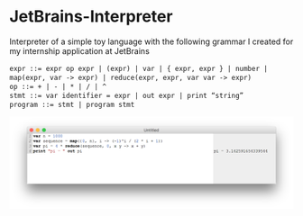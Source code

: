 # JetBrains-Interpreter

Interpreter of a simple toy language with the following grammar I created for my internship application at JetBrains
```
expr ::= expr op expr | (expr) | var | { expr, expr } | number |
map(expr, var -> expr) | reduce(expr, expr, var var -> expr)
op ::= + | - | * | / | ^
stmt ::= var identifier = expr | out expr | print “string”
program ::= stmt | program stmt
```

![Screenshot of the Interpreter](Screenshot.png)